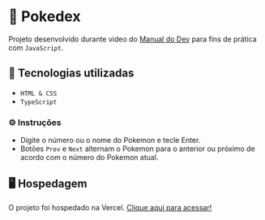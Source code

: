 # :bat: Pokedex
Projeto desenvolvido durante video do [Manual do Dev](https://www.youtube.com/watch?v=SjtdH3dWLa8&t=1373s) para fins de prática com ``JavaScript``.

## :electric_plug: Tecnologias utilizadas
* ``HTML & CSS``
* ``TypeScript``

### :gear: Instruções
* Digite o número ou o nome do Pokemon e tecle Enter.
* Botões ``Prev`` e ``Next`` alternam o Pokemon para o anterior ou próximo de acordo com o número do Pokemon atual.

## :desktop_computer: Hospedagem
O projeto foi hospedado na Vercel. [Clique aqui para acessar!]()